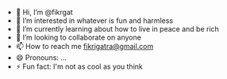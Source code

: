 - 👋 Hi, I’m @fikrgat
- 👀 I’m interested in whatever is fun and harmless 
- 🌱 I’m currently learning about how to live in peace and be rich
- 💞️ I’m looking to collaborate on anyone
- 📫 How to reach me fikrigatra@gmail.com
- 😄 Pronouns: ...
- ⚡ Fun fact: I'm not as cool as you think

<!---
fikrgat/fikrgat is a ✨ special ✨ repository because its `README.md` (this file) appears on your GitHub profile.
You can click the Preview link to take a look at your changes.
--->
